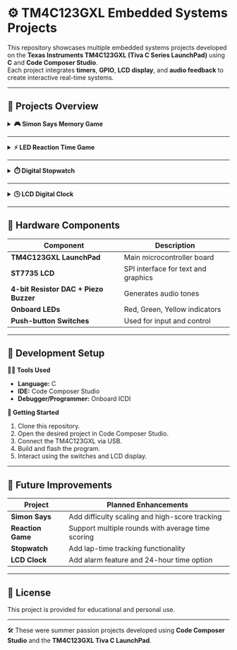 # ⚙️ TM4C123GXL Embedded Systems Projects  

This repository showcases multiple embedded systems projects developed on the **Texas Instruments TM4C123GXL (Tiva C Series LaunchPad)** using **C** and **Code Composer Studio**.  
Each project integrates **timers**, **GPIO**, **LCD display**, and **audio feedback** to create interactive real-time systems.

---

## 🧠 Projects Overview  

<details>
<summary><b>🎮 Simon Says Memory Game</b></summary>

A memory-based game inspired by *Simon Says*, where the player replicates increasingly long LED sequences. Audio tones and LCD feedback enhance interactivity.

### ✨ Features
- LED sequence generation using **SysTick** and **Timer1A**  
- Audio tones via **4-bit resistor DAC**  
- Correct/incorrect feedback with buzzer tones  
- LCD messages: *“Round X Passed”* or *“Game Over”*  
- Dynamic sequence-tracking logic using arrays and GPIO switch input  

### 🕹️ Example Workflow
1. System flashes a sequence (e.g., Red → Green → Yellow).  
2. Player repeats the sequence using switches.  
3. Correct → next round with extended sequence.  
4. Incorrect → buzzer + *“Game Over”* message.

</details>

---

<details>
<summary><b>⚡ LED Reaction Time Game</b></summary>

A game that measures how quickly the player reacts to a randomly lit LED. Reaction times are displayed on the LCD in milliseconds.

### ✨ Features
- Random LED activation with **SysTick**  
- Reaction time measurement via **Timer1A**  
- Switch-based user input detection  
- LCD display: *“Reaction Time: XXX ms”*

### 🕹️ Example Workflow
1. LED lights up after a random delay.  
2. Player presses the switch as quickly as possible.  
3. LCD displays the reaction time result.  

</details>

---

<details>
<summary><b>⏱️ Digital Stopwatch</b></summary>

A digital stopwatch with start, stop, and reset controls, displaying elapsed time on the LCD in real time.

### ✨ Features
- Controlled via **GPIO switches** (Start / Stop / Reset)  
- Time tracking with **Timer1A** (HH:MM:SS format)  
- Periodic tick sound via **SysTick + DAC**  
- Dynamic LCD updates  

### 🕹️ Example Workflow
1. Press **Start** to begin timing.  
2. Press **Stop** to pause.  
3. Press **Reset** to clear to 00:00:00.  

</details>

---

<details>
<summary><b>🕒 LCD Digital Clock</b></summary>

A real-time digital clock displayed on the ST7735 LCD, capable of showing time in **12-hour AM/PM** format with manual adjustment.

### ✨ Features
- Real-time tracking using **SysTick**  
- LCD display in **HH:MM:SS AM/PM** format  
- Manual **time setting controls** via GPIO switches  
- AM/PM toggle functionality  
- Periodic tick sound using **DAC output**

### 🕹️ Example Workflow
1. Clock updates continuously every second.  
2. Use buttons to adjust **hours**, **minutes**, or **toggle AM/PM**.  
3. LCD reflects all changes in real time.

</details>

---

## 🔩 Hardware Components  

| Component | Description |
|------------|-------------|
| **TM4C123GXL LaunchPad** | Main microcontroller board |
| **ST7735 LCD** | SPI interface for text and graphics |
| **4-bit Resistor DAC + Piezo Buzzer** | Generates audio tones |
| **Onboard LEDs** | Red, Green, Yellow indicators |
| **Push-button Switches** | Used for input and control |

---

## 🧰 Development Setup  

**🧑‍💻 Tools Used**
- **Language:** C  
- **IDE:** Code Composer Studio  
- **Debugger/Programmer:** Onboard ICDI  

**🚀 Getting Started**
1. Clone this repository.  
2. Open the desired project in Code Composer Studio.  
3. Connect the TM4C123GXL via USB.  
4. Build and flash the program.  
5. Interact using the switches and LCD display.

---

## 🌟 Future Improvements  

| Project | Planned Enhancements |
|----------|----------------------|
| **Simon Says** | Add difficulty scaling and high-score tracking |
| **Reaction Game** | Support multiple rounds with average time scoring |
| **Stopwatch** | Add lap-time tracking functionality |
| **LCD Clock** | Add alarm feature and 24-hour time option |

---

## 🧾 License  
This project is provided for educational and personal use.  

---

🛠 These were summer passion projects developed using **Code Composer Studio** and the **TM4C123GXL Tiva C LaunchPad**.
